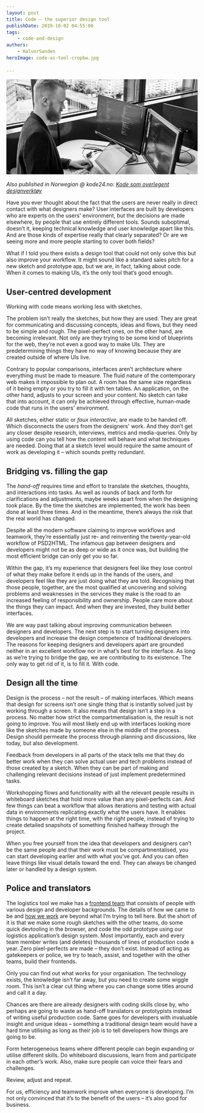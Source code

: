 ```yaml
---
layout: post
title: Code – the superior design tool
publishDate: 2019-10-02 04:55:00
tags: 
    - code-and-design
authors:
    - HalvorSanden
heroImage: code-as-tool-cropbw.jpg

---
```

![Hybriding interfaces](code-as-tool-cropbw.jpg "Hybriding interfaces")

_Also published in Norwegian @ kode24.no: [Kode som overlegent designverktøy](https://www.kode24.no/guider/kode-som-overlegent-designverktoy/71649266)_

Have you ever thought about the fact that the users are never really in direct contact with what designers make? User interfaces are built by developers who are experts on the users' environment, but the decisions are made elsewhere, by people that use entirely different tools. Sounds suboptimal, doesn’t it, keeping technical knowledge and user knowledge apart like this. And are those kinds of expertise really that clearly separated? Or are we seeing more and more people starting to cover both fields?

What if I told you there exists a design tool that could not only solve this but also improve your workflow. It might sound like a standard sales pitch for a new sketch and prototype app, but we are, in fact, talking about code. When it comes to making UIs, it’s the only tool that’s good enough. 

## User-centred development
Working with code means working less with sketches. 

The problem isn’t really the sketches, but how they are used. They are great for communicating and discussing concepts, ideas and flows, but they need to be simple and rough. The pixel-perfect ones, on the other hand, are becoming irrelevant. Not only are they trying to be some kind of blueprints for the web, they’re not even a good way to make UIs. They are predetermining things they have no way of knowing because they are created outside of where UIs live.

Contrary to popular comparisons, interfaces aren’t architecture where everything must be made to measure. The fluid nature of the contemporary web makes it impossible to plan out. A room has the same size regardless of it being empty or you try to fill it with ten tables. An application, on the other hand, adjusts to your screen and your content. No sketch can take that into account, it can only be achieved through effective, human-made code that runs in the users' environment. 

All sketches, either static or _faux interactive_, are made to be handed off. Which disconnects the users from the designers' work. And they don’t get any closer despite research, interviews, metrics and media-queries. Only by using code can you tell how the content will behave and what techniques are needed. Doing that at a sketch level would require the same amount of work as developing it – which sounds pretty redundant.

## Bridging vs. filling the gap
The _hand-off_ requires time and effort to translate the sketches, thoughts, and interactions into tasks. As well as rounds of back and forth for clarifications and adjustments, maybe weeks apart from when the designing took place. By the time the sketches are implemented, the work has been done at least three times. And in the meantime, there’s always the risk that the real world has changed. 

Despite all the modern software claiming to improve workflows and teamwork, they’re essentially just re- and reinventing the twenty-year-old workflow of PSD2HTML. The infamous gap between designers and developers might not be as deep or wide as it once was, but building the most efficient bridge can only get you so far.

Within the gap, it’s my experience that designers feel like they lose control of what they make before it ends up in the hands of the users, and developers feel like they are just doing what they are told. Recognising that those people, together, are the most qualified at uncovering and solving problems and weaknesses in the services they make is the road to an increased feeling of responsibility and ownership. People care more about the things they can impact. And when they are invested, they build better interfaces. 
 
We are way past talking about improving communication between designers and developers. The next step is to start turning designers into developers and increase the design competence of traditional developers. The reasons for keeping designers and developers apart are grounded neither in an excellent workflow nor in what’s best for the interface. As long as we’re trying to bridge the gap, we are contributing to its existence. The only way to get rid of it, is to fill it. With code.
 

## Design all the time
Design is the process – not the result – of making interfaces. Which means that design for screens isn’t one single thing that is instantly solved just by working through a screen. It also means that design isn’t a step in a process. No matter how strict the compartmentalisation is, the result is not going to improve. You will most likely end up with interfaces looking more like the sketches made by someone else in the middle of the process. Design should permeate the process through planning and discussions, like today, but also development.

Feedback from developers in all parts of the stack tells me that they do better work when they can solve actual user and tech problems instead of those created by a sketch. When they can be part of making and challenging relevant decisions instead of just implement predetermined tasks.

Workshopping flows and functionality with all the relevant people results in whiteboard sketches that hold more value than any pixel-perfects can. And few things can beat a workflow that allows iterations and testing with actual data in environments replicating exactly what the users have. It enables things to happen at the right time, with the right people, instead of trying to create detailed snapshots of something finished halfway through the project.

When you free yourself from the idea that developers and designers can’t be the same people and that their work must be compartmentalised, you can start developing earlier and with what you’ve got. And you can often leave things like visual details toward the end. They can always be changed later or handled by a design system.


## Police and translators
The logistics tool we make has a [frontend team](../frontend-hybrid-developers) that consists of people with various design and developer backgrounds. The details of how we came to be and [how we work](../horizontal-teams) are beyond what I’m trying to tell here. But the short of it is that we make some rough sketches with the other teams, do some quick devtooling in the browser, and code the odd prototype using our logistics application’s design system. Most importantly, each and every team member writes (and deletes) thousands of lines of production code a year. Zero pixel-perfects are made – they don’t exist. Instead of acting as gatekeepers or police, we try to teach, assist, and together with the other teams, build their frontends.

Only you can find out what works for your organisation. The technology exists, the knowledge isn’t far away, but you need to create some wiggle room. This isn’t a clear cut thing where you can change some titles around and call it a day. 

Chances are there are already designers with coding skills close by, who perhaps are going to waste as hand-off translators or prototypists instead of writing useful production code. Same goes for developers with invaluable insight and unique ideas – something a traditional design team would have a hard time utilising as long as their job is to tell developers how things are going to be. 

Form heterogeneous teams where different people can begin expanding or utilise different skills. Do whiteboard discussions, learn from and participate in each other’s work. Also, make sure people can voice their fears and challenges. 

Review, adjust and repeat.

For us, efficiency and teamwork improve when everyone is developing. I’m not only convinced that it’s to the benefit of the users – it’s also good for business.
